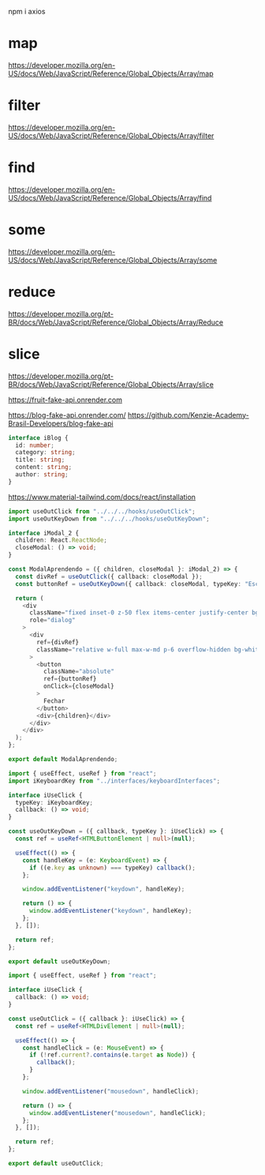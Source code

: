 <!-- Bibliotecas -->

npm i axios

<!-- React aceita apenas metodos imutaveis -->

# map

https://developer.mozilla.org/en-US/docs/Web/JavaScript/Reference/Global_Objects/Array/map

# filter

https://developer.mozilla.org/en-US/docs/Web/JavaScript/Reference/Global_Objects/Array/filter

# find

https://developer.mozilla.org/en-US/docs/Web/JavaScript/Reference/Global_Objects/Array/find

# some

https://developer.mozilla.org/en-US/docs/Web/JavaScript/Reference/Global_Objects/Array/some

# reduce

https://developer.mozilla.org/pt-BR/docs/Web/JavaScript/Reference/Global_Objects/Array/Reduce

# slice

https://developer.mozilla.org/pt-BR/docs/Web/JavaScript/Reference/Global_Objects/Array/slice

<!-- ------------------------------------------------------------------ -->

https://fruit-fake-api.onrender.com

<!--  -->

https://blog-fake-api.onrender.com/
https://github.com/Kenzie-Academy-Brasil-Developers/blog-fake-api

```ts
interface iBlog {
  id: number;
  category: string;
  title: string;
  content: string;
  author: string;
}
```

<!-- ------------------------------------------------------------------ -->

https://www.material-tailwind.com/docs/react/installation

<!-- ------------------------------------------------------------------ -->

<!-- Exemplo de modal -->

```ts
import useOutClick from "../../../hooks/useOutClick";
import useOutKeyDown from "../../../hooks/useOutKeyDown";

interface iModal_2 {
  children: React.ReactNode;
  closeModal: () => void;
}

const ModalAprendendo = ({ children, closeModal }: iModal_2) => {
  const divRef = useOutClick({ callback: closeModal });
  const buttonRef = useOutKeyDown({ callback: closeModal, typeKey: "Escape" });

  return (
    <div
      className="fixed inset-0 z-50 flex items-center justify-center bg-gray-800 bg-opacity-75"
      role="dialog"
    >
      <div
        ref={divRef}
        className="relative w-full max-w-md p-6 overflow-hidden bg-white rounded-lg shadow-lg"
      >
        <button
          className="absolute"
          ref={buttonRef}
          onClick={closeModal}
        >
          Fechar
        </button>
        <div>{children}</div>
      </div>
    </div>
  );
};

export default ModalAprendendo;
```

```ts
import { useEffect, useRef } from "react";
import iKeyboardKey from "../interfaces/keyboardInterfaces";

interface iUseClick {
  typeKey: iKeyboardKey;
  callback: () => void;
}

const useOutKeyDown = ({ callback, typeKey }: iUseClick) => {
  const ref = useRef<HTMLButtonElement | null>(null);

  useEffect(() => {
    const handleKey = (e: KeyboardEvent) => {
      if ((e.key as unknown) === typeKey) callback();
    };

    window.addEventListener("keydown", handleKey);

    return () => {
      window.addEventListener("keydown", handleKey);
    };
  }, []);

  return ref;
};

export default useOutKeyDown;
```

```ts
import { useEffect, useRef } from "react";

interface iUseClick {
  callback: () => void;
}

const useOutClick = ({ callback }: iUseClick) => {
  const ref = useRef<HTMLDivElement | null>(null);

  useEffect(() => {
    const handleClick = (e: MouseEvent) => {
      if (!ref.current?.contains(e.target as Node)) {
        callback();
      }
    };

    window.addEventListener("mousedown", handleClick);

    return () => {
      window.addEventListener("mousedown", handleClick);
    };
  }, []);

  return ref;
};

export default useOutClick;
```

<!-- ------------------------------------------------------------------ -->
